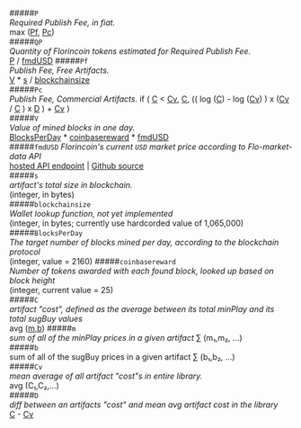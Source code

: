 #####`P`  
*Required Publish Fee, in fiat.*  
max ([Pf](#pf), [Pc](#pc))  
#####`QP`  
*Quantity of Florincoin tokens estimated for Required Publish Fee.*  
[P](#p) / [fmdUSD](https://api.alexandria.io/flo-market-data/v1/getAll)	
#####`Pf`  
*Publish Fee, Free Artifacts.*  
[V](#v) * [s](#s) / [blockchainsize](#blockchainsize)	 
#####`Pc`  
*Publish Fee, Commercial Artifacts.*
if ( [C](#c) < [Cv](#cv), [C](#c), (( log ([C](#c)) - log ([Cv](#cv)) ) x ([Cv](#cv) / [C](#c) ) x [D](#d) ) + [Cv](#cv) )	 
#####`V`  
*Value of mined blocks in one day.*  
[BlocksPerDay](#blocksperday) * [coinbasereward](#coinbasereward) * [fmdUSD](#fmdusd)	 
#####`fmdUSD`
*Florincoin's current `USD` market price according to Flo-market-data API*  
[hosted API endpoint](https://api.alexandria.io/flo-market-data/v1/getAll) | [Github source](https://github.com/oipwg/flo-market-data)  
#####`s`  
*artifact's total size in blockchain.*  
(integer, in bytes)  
#####`blockchainsize`  
*Wallet lookup function, not yet implemented*  
(integer, in bytes; currently use hardcorded value of 1,065,000)  
#####`BlocksPerDay`  
*The target number of blocks mined per day, according to the blockchain protocol*  
(integer, value = 2160)
#####`coinbasereward`  
*Number of tokens awarded with each found block, looked up based on block height*  
(integer, current value = 25)  
#####`C`  
*artifact "cost", defined as the average between its total minPlay and its total sugBuy values*  
avg ([m](#m),[b](#b))
#####`m`  
*sum of all of the minPlay prices in a given artifact*
∑ (m₁,m₂, ...)  
#####`b`  
sum of all of the sugBuy prices in a given artifact
∑ (b₁,b₂, ...)	 
#####`Cv`  
*mean average of all artifact "cost"s in entire library.*  
avg (C₁,C₂,...)  
#####`D`  
*diff between an artifacts "cost" and mean avg artifact cost in the library*  
[C](#c) - [Cv](#cm)  
